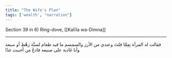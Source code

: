 ```yaml
---
title: "The Wife's Plan"
tags: ['wealth', "narration"]
---
```


 Section 39 in 6) Ring-dove, [[Kalīla wa-Dimna]]

---
فقالت له المرأة نِعِمَّا قلتَ وعندي من الأرز والسمسم ما فيه طعام لستَّة رَهْط أو سبعة وأنا غَادية على صنيعه فادعُ من أحببت غدًا
